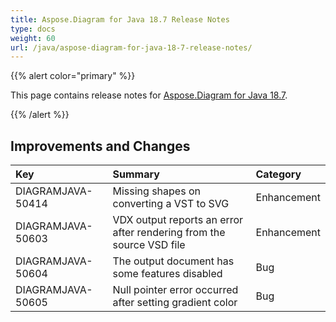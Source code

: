 ```yaml
---
title: Aspose.Diagram for Java 18.7 Release Notes
type: docs
weight: 60
url: /java/aspose-diagram-for-java-18-7-release-notes/
---
```


{{% alert color="primary" %}} 

This page contains release notes for [Aspose.Diagram for Java 18.7](https://docs.aspose.com/diagram/java/aspose-diagram-for-java-18-7-release-notes/).

{{% /alert %}} 
## **Improvements and Changes**

|**Key**|**Summary**|**Category**|
| :- | :- | :- |
|DIAGRAMJAVA-50414|Missing shapes on converting a VST to SVG|Enhancement|
|DIAGRAMJAVA-50603|VDX output reports an error after rendering from the source VSD file|Enhancement|
|DIAGRAMJAVA-50604|The output document has some features disabled|Bug|
|DIAGRAMJAVA-50605|Null pointer error occurred after setting gradient color|Bug|

